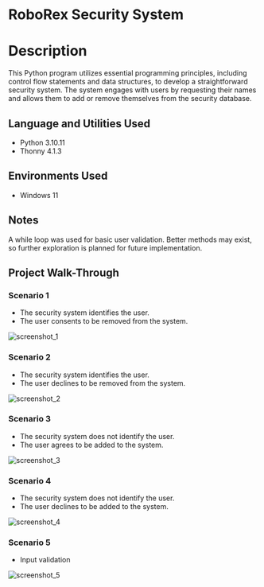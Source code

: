 # RoboRex Security System


# Description 
This Python program utilizes essential programming principles, including control flow statements and data structures, to develop a straightforward security system. The system engages with users by requesting their names and allows them to add or remove themselves from the security database.


## Language and Utilities Used
- Python 3.10.11
- Thonny 4.1.3


## Environments Used
- Windows 11


## Notes
A while loop was used for basic user validation. Better methods may exist, so further exploration is planned for future implementation. 


## Project Walk-Through

### Scenario 1
- The security system identifies the user.
- The user consents to be removed from the system.
  
![screenshot_1](https://github.com/user-attachments/assets/bdce7d62-7b82-49a0-b829-67909ae6f67c)

### Scenario 2
- The security system identifies the user.
- The user declines to be removed from the system.

![screenshot_2](https://github.com/user-attachments/assets/d30a7d8c-7dcc-4f76-9402-bb58fb5c2b00)

### Scenario 3
- The security system does not identify the user.
- The user agrees to be added to the system.

![screenshot_3](https://github.com/user-attachments/assets/70e1eec9-bf18-4ca2-963f-7d509dda6f68)

### Scenario 4
- The security system does not identify the user.
- The user declines to be added to the system.
  
![screenshot_4](https://github.com/user-attachments/assets/44a70a95-4356-4e9a-8691-c0cf38f04e7b)

### Scenario 5
- Input validation

![screenshot_5](https://github.com/user-attachments/assets/e423b934-b4b5-4bb8-ac52-4d2c22de3e69)
